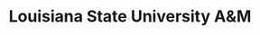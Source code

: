 ---
title: 'Louisiana State University A&M'
year: '2007'
degree: 'BFA Graphic Design'
education_logo: /assets/logos/lsu-logo-full.png
---